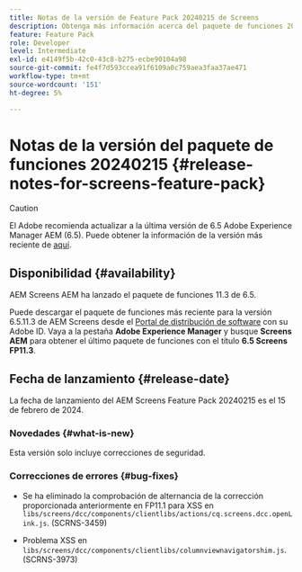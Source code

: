 ```yaml
---
title: Notas de la versión de Feature Pack 20240215 de Screens
description: Obtenga más información acerca del paquete de funciones 20240215 de AEM Screens lanzado el 15 de febrero de 2024.
feature: Feature Pack
role: Developer
level: Intermediate
exl-id: e4149f5b-42c0-43c8-b275-ecbe90104a98
source-git-commit: fe4f7d593ccea91f6109a0c759aea3faa37ae471
workflow-type: tm+mt
source-wordcount: '151'
ht-degree: 5%

---
```


# Notas de la versión del paquete de funciones 20240215 {#release-notes-for-screens-feature-pack}

>[!CAUTION]
>El Adobe recomienda actualizar a la última versión de 6.5 Adobe Experience Manager AEM (6.5). Puede obtener la información de la versión más reciente de [aquí](https://experienceleague.adobe.com/es/docs/experience-manager-65/content/release-notes/release-notes).

## Disponibilidad {#availability}

AEM Screens AEM ha lanzado el paquete de funciones 11.3 de 6.5.

Puede descargar el paquete de funciones más reciente para la versión 6.5.11.3 de AEM Screens desde el [Portal de distribución de software](https://experience.adobe.com/#/downloads/content/software-distribution/es/aem.html) con su Adobe ID. Vaya a la pestaña **Adobe Experience Manager** y busque **Screens AEM** para obtener el último paquete de funciones con el título **6.5 Screens FP11.3**.

## Fecha de lanzamiento {#release-date}

La fecha de lanzamiento del AEM Screens Feature Pack 20240215 es el 15 de febrero de 2024.

### Novedades {#what-is-new}

Esta versión solo incluye correcciones de seguridad.

### Correcciones de errores {#bug-fixes}

* Se ha eliminado la comprobación de alternancia de la corrección proporcionada anteriormente en FP11.1 para XSS en `libs/screens/dcc/components/clientlibs/actions/cq.screens.dcc.openLink.js`. (SCRNS-3459)

* Problema XSS en `libs/screens/dcc/components/clientlibs/columnviewnavigatorshim.js`. (SCRNS-3973)
